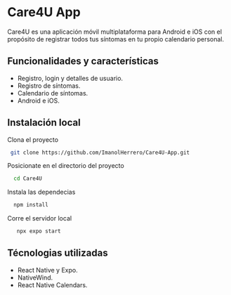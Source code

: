 
# Care4U App

Care4U es una aplicación móvil multiplataforma para Android e iOS con el propósito de registrar todos tus síntomas en tu propio calendario personal.


## Funcionalidades y características

- Registro, login y detalles de usuario.
- Registro de síntomas.
- Calendario de síntomas.
- Android e iOS.


## Instalación local

Clona el proyecto

```bash
 git clone https://github.com/ImanolHerrero/Care4U-App.git
```

Posicionate en el directorio del proyecto

```bash
  cd Care4U
```

Instala las dependecias

```bash
  npm install
```

Corre el servidor local

```bash
   npx expo start
```


## Técnologias utilizadas

- React Native y Expo.
- NativeWind.
- React Native Calendars.

